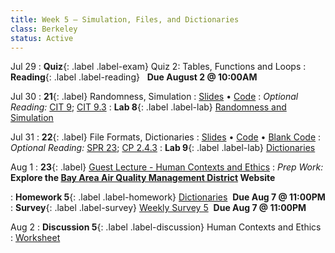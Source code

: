 ```yaml
---
title: Week 5 — Simulation, Files, and Dictionaries
class: Berkeley
status: Active
---
```


Jul 29
: **Quiz**{: .label .label-exam} Quiz 2: Tables, Functions and Loops
: **Reading**{: .label .label-reading} &nbsp; **Due August 2 @ 10:00AM**
  

Jul 30
: **21**{: .label} Randomness, Simulation
  : [Slides](https://docs.google.com/presentation/d/1LgWA-U7L_fHv7ZFt1QfdJgSfs7rubnsyA9JIycn-oLg/edit?usp=sharing) &#8226; [Code](https://datahub.berkeley.edu/hub/user-redirect/git-pull?repo=https%3A%2F%2Fgithub.com%2Fdata-6-berkeley%2Fmaterials-su23&urlpath=tree%2Fmaterials-su23%2Flectures%2Flec21%2Flec21.ipynb&branch=main)
: *Optional Reading:* [CIT 9](https://inferentialthinking.com/chapters/09/Randomness.html); [CIT 9.3](https://inferentialthinking.com/chapters/09/3/Simulation.html)
: **Lab 8**{: .label .label-lab} [Randomness and Simulation](https://eecs.datahub.berkeley.edu/hub/user-redirect/git-pull?repo=https%3A%2F%2Fgithub.com%2Fdata-6-berkeley%2Fmaterials-su23&branch=main&urlpath=tree%2Fmaterials-su23%2Flab%2Flab08%2Flab08.ipynb)

Jul 31
: **22**{: .label} File Formats, Dictionaries
  : [Slides](https://docs.google.com/presentation/d/1WdZwADsPZbFfiksP_DpJy8domo17FjLX60btyPxk0NM/edit?usp=sharing) &#8226; [Code](https://datahub.berkeley.edu/hub/user-redirect/git-pull?repo=https%3A%2F%2Fgithub.com%2Fdata-6-berkeley%2Fmaterials-su23&urlpath=tree%2Fmaterials-su23%2Flectures%2Flec22%2Flec22.ipynb&branch=main) &#8226; [Blank Code](https://datahub.berkeley.edu/hub/user-redirect/git-pull?repo=https%3A%2F%2Fgithub.com%2Fdata-6-berkeley%2Fmaterials-su23&urlpath=tree%2Fmaterials-su23%2Flectures%2Flec22%2Flec22-blank.ipynb&branch=main)
: *Optional Reading:* [SPR 23](https://cs.stanford.edu/people/nick/py/python-dict.html); [CP 2.4.3](http://www.composingprograms.com/versions/v1/pages/24-mutable-data.html#dictionaries)
: **Lab 9**{: .label .label-lab} [Dictionaries](https://eecs.datahub.berkeley.edu/hub/user-redirect/git-pull?repo=https%3A%2F%2Fgithub.com%2Fdata-6-berkeley%2Fmaterials-su23&branch=main&urlpath=tree%2Fmaterials-su23%2Flab%2Flab09%2Flab09.ipynb)

Aug 1
: **23**{: .label} [Guest Lecture - Human Contexts and Ethics](https://data6.org/su23/assignments/hce-lecture.pdf)
: _Prep Work:_ **Explore the [Bay Area Air Quality Management District](https://www.baaqmd.gov/public-data-center) Website**

: **Homework 5**{: .label .label-homework} [Dictionaries](https://eecs.datahub.berkeley.edu/hub/user-redirect/git-pull?repo=https%3A%2F%2Fgithub.com%2Fdata-6-berkeley%2Fmaterials-su23&branch=main&urlpath=tree%2Fmaterials-su23%2Fhw%2Fhw05%2Fhw05.ipynb) &nbsp;**Due Aug 7 @ 11:00PM**
: **Survey**{: .label .label-survey} [Weekly Survey 5](https://forms.gle/fBwX8JjkkMz1ozrP6) &nbsp;**Due Aug 7 @ 11:00PM**

Aug 2
: **Discussion 5**{: .label .label-discussion} Human Contexts and Ethics
  : [Worksheet](https://data6.org/su23/assignments/disc05.pdf) <!-- &#8226; [Solutions](./assignments/disc05-sols.pdf) -->
